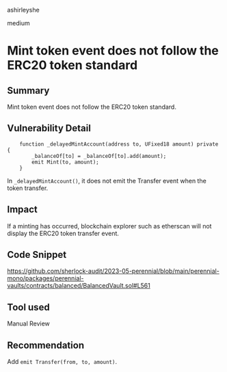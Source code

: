 ashirleyshe

medium

# Mint token event does not follow the ERC20 token standard

## Summary

Mint token event does not follow the ERC20 token standard.

## Vulnerability Detail

```solidity
    function _delayedMintAccount(address to, UFixed18 amount) private {
        _balanceOf[to] = _balanceOf[to].add(amount);
        emit Mint(to, amount);
    }
```
In `_delayedMintAccount()`,  it does not emit the Transfer event when the token transfer.

## Impact

If a minting has occurred, blockchain explorer such as etherscan will not display the ERC20 token transfer event.

## Code Snippet

https://github.com/sherlock-audit/2023-05-perennial/blob/main/perennial-mono/packages/perennial-vaults/contracts/balanced/BalancedVault.sol#L561

## Tool used

Manual Review

## Recommendation
Add `emit Transfer(from, to, amount)`.

